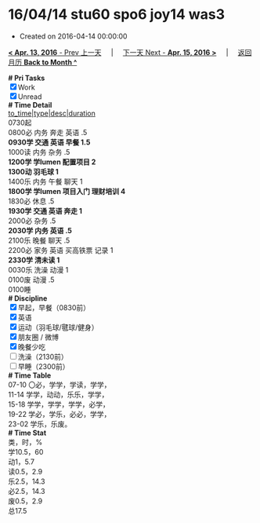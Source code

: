 # 16/04/14 stu60 spo6 joy14 was3

- Created on 2016-04-14 00:00:00

[**< Apr. 13, 2016** - Prev 上一天](/lifelogs/2016/04/d13.md) &nbsp; &nbsp; | &nbsp; &nbsp; [下一天 Next - **Apr. 15, 2016 >**](/lifelogs/2016/04/d15.md) &nbsp; &nbsp; |  &nbsp; &nbsp; [返回月历 **Back to Month ^**](/lifelogs/2016/04/index.md)
<br/><div><b># Pri Tasks</b></div><div><input checked="true" type="checkbox"/>Work</div><div><input checked="true" type="checkbox"/>Unread</div><div><b># Time Detail</b></div><div><u>to_time|type|desc|duration</u></div><div>0730起</div><div>0800必 内务 奔走 英语 .5</div><div><b>0930学 交通 英语 早餐 1.5</b></div><div>1000读 内务 杂务 .5</div><div><b>1200学 学lumen 配置项目 2</b></div><div><b>1300动 羽毛球 1</b></div><div>1400乐 内务 午餐 聊天 1</div><div><b>1800学 学lumen 项目入门 理财培训 4</b></div><div>1830必 休息 .5</div><div><b>1930学 交通 英语 奔走 1</b></div><div>2000必 杂务 .5</div><div><b>2030学 内务 英语 .5</b></div><div>2100乐 晚餐 聊天 .5</div><div>2200必 家务 英语 买高铁票 记录 1</div><div><b>2330学 清未读 1</b></div><div>0030乐 洗澡 动漫 1</div><div>0100废 动漫 .5</div><div>0100睡</div><div><b># Discipline</b></div><div><input checked="true" type="checkbox"/>早起，早餐（0830前）</div><div><input checked="true" type="checkbox"/>英语</div><div><input checked="true" type="checkbox"/>运动（羽毛球/毽球/健身）</div><div><input checked="true" type="checkbox"/>朋友圈 / 微博</div><div><input checked="true" type="checkbox"/>晚餐少吃</div><div><input type="checkbox"/>洗澡（2130前）</div><div><input type="checkbox"/>早睡（2300前）</div><div><b># Time Table</b></div><div>07-10 〇必，学学，学读，学学，</div><div>11-14 学学，动动，乐乐，学学，</div><div>15-18 学学，学学，学学，必学，</div><div>19-22 学必，学乐，必必，学学，</div><div>23-02 学乐，乐废。</div><div><b># Time Stat</b></div><div>类，时，%</div><div>学10.5，60</div><div>动1，5.7</div><div>读0.5，2.9</div><div>乐2.5，14.3</div><div>必2.5，14.3</div><div>废0.5，2.9</div><div>总17.5</div>
